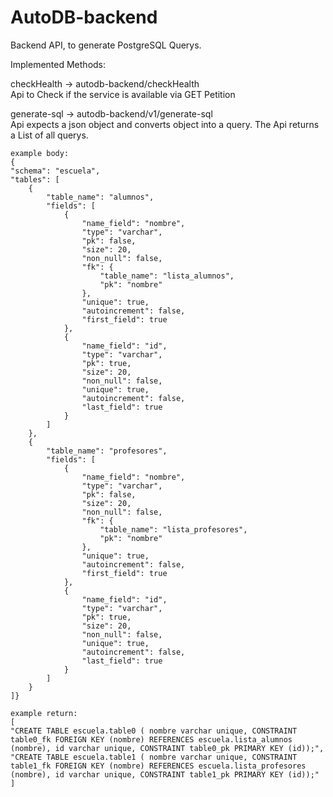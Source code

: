# AutoDB-backend

Backend API, to generate PostgreSQL Querys.


Implemented Methods:

checkHealth -> autodb-backend/checkHealth  
        Api to Check if the service is available via GET Petition

generate-sql -> autodb-backend/v1/generate-sql  
        Api expects a json object and converts object into a query. The Api returns a List of all querys. 

        
    example body:
    {
    "schema": "escuela",
    "tables": [
        {
            "table_name": "alumnos",
            "fields": [
                {
                    "name_field": "nombre",
                    "type": "varchar",
                    "pk": false,
                    "size": 20,
                    "non_null": false,
                    "fk": {
                        "table_name": "lista_alumnos",
                        "pk": "nombre"
                    },
                    "unique": true,
                    "autoincrement": false,
                    "first_field": true
                },
                {
                    "name_field": "id",
                    "type": "varchar",
                    "pk": true,
                    "size": 20,
                    "non_null": false,
                    "unique": true,
                    "autoincrement": false,
                    "last_field": true
                }
            ]
        },
        {
            "table_name": "profesores",
            "fields": [
                {
                    "name_field": "nombre",
                    "type": "varchar",
                    "pk": false,
                    "size": 20,
                    "non_null": false,
                    "fk": {
                        "table_name": "lista_profesores",
                        "pk": "nombre"
                    },
                    "unique": true,
                    "autoincrement": false,
                    "first_field": true
                },
                {
                    "name_field": "id",
                    "type": "varchar",
                    "pk": true,
                    "size": 20,
                    "non_null": false,
                    "unique": true,
                    "autoincrement": false,
                    "last_field": true
                }
            ]
        }
    ]}

    example return: 
    [
    "CREATE TABLE escuela.table0 ( nombre varchar unique, CONSTRAINT table0_fk FOREIGN KEY (nombre) REFERENCES escuela.lista_alumnos (nombre), id varchar unique, CONSTRAINT table0_pk PRIMARY KEY (id));",
    "CREATE TABLE escuela.table1 ( nombre varchar unique, CONSTRAINT table1_fk FOREIGN KEY (nombre) REFERENCES escuela.lista_profesores (nombre), id varchar unique, CONSTRAINT table1_pk PRIMARY KEY (id));"
    ]



